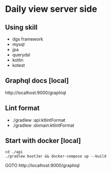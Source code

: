 # Daily view server side

## Using skill
- dgs framework
- mysql
- jpa
- querydsl
- kotlin
- kotest

## Graphql docs [local]
http://localhost:9000/graphiql

## Lint format
- ./gradlew :api:ktlintFormat
- ./gradlew :domain:ktlintFormat

## Start with docker [local]
```shell
cd ./api
./gradlew bootJar && docker-compose up --build
```
GOTO http://localhost:9000/graphiql